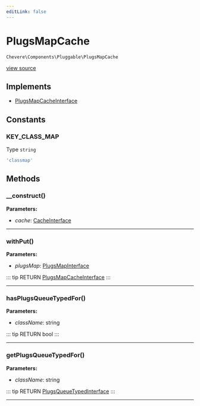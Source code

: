 ```yaml
---
editLink: false
---
```


# PlugsMapCache

`Chevere\Components\Pluggable\PlugsMapCache`

[view source](https://github.com/chevere/chevere/blob/master/src/Chevere/Components/Pluggable/PlugsMapCache.php)

## Implements

- [PlugsMapCacheInterface](../../Interfaces/Pluggable/PlugsMapCacheInterface.md)

## Constants

### KEY_CLASS_MAP

Type `string`

```php
'classmap'
```

## Methods

### __construct()

**Parameters:**

- *cache*: [CacheInterface](../../Interfaces/Cache/CacheInterface.md)

---

### withPut()

**Parameters:**

- *plugsMap*: [PlugsMapInterface](../../Interfaces/Pluggable/PlugsMapInterface.md)

::: tip RETURN
[PlugsMapCacheInterface](../../Interfaces/Pluggable/PlugsMapCacheInterface.md)
:::

---

### hasPlugsQueueTypedFor()

**Parameters:**

- *className*: string

::: tip RETURN
bool
:::

---

### getPlugsQueueTypedFor()

**Parameters:**

- *className*: string

::: tip RETURN
[PlugsQueueTypedInterface](../../Interfaces/Pluggable/PlugsQueueTypedInterface.md)
:::

---
